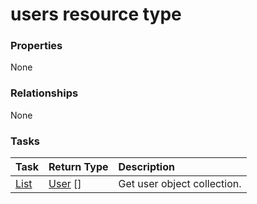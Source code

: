# users resource type



### Properties
None

### Relationships
None


### Tasks

| Task		   | Return Type	|Description|
|:---------------|:--------|:----------|
|[List](../api/user_list.md) | [User](user.md) [] |Get user object collection. |

<!-- uuid: bd79d550-876b-421f-ae6e-891eb9828b61
2015-10-16 01:35:22 UTC -->
<!-- {
  "type": "#page.annotation",
  "description": "users resource",
  "keywords": "",
  "section": "documentation",
  "tocPath": ""
}-->